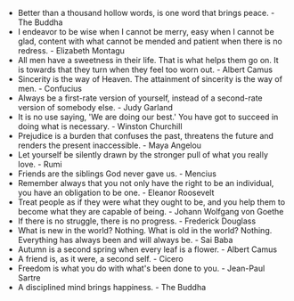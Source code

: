 * Better than a thousand hollow words, is one word that brings peace. - The Buddha
* I endeavor to be wise when I cannot be merry, easy when I cannot be glad, content with what cannot be mended and patient when there is no redress. - Elizabeth Montagu
* All men have a sweetness in their life. That is what helps them go on. It is towards that they turn when they feel too worn out. - Albert Camus
* Sincerity is the way of Heaven. The attainment of sincerity is the way of men. - Confucius
* Always be a first-rate version of yourself, instead of a second-rate version of somebody else. - Judy Garland
* It is no use saying, 'We are doing our best.' You have got to succeed in doing what is necessary. - Winston Churchill
* Prejudice is a burden that confuses the past, threatens the future and renders the present inaccessible. - Maya Angelou
* Let yourself be silently drawn by the stronger pull of what you really love. - Rumi
* Friends are the siblings God never gave us. - Mencius
* Remember always that you not only have the right to be an individual, you have an obligation to be one. - Eleanor Roosevelt
* Treat people as if they were what they ought to be, and you help them to become what they are capable of being. - Johann Wolfgang von Goethe
* If there is no struggle, there is no progress. - Frederick Douglass
* What is new in the world? Nothing. What is old in the world? Nothing. Everything has always been and will always be. - Sai Baba
* Autumn is a second spring when every leaf is a flower. - Albert Camus
* A friend is, as it were, a second self. - Cicero
* Freedom is what you do with what's been done to you. - Jean-Paul Sartre
* A disciplined mind brings happiness. - The Buddha

